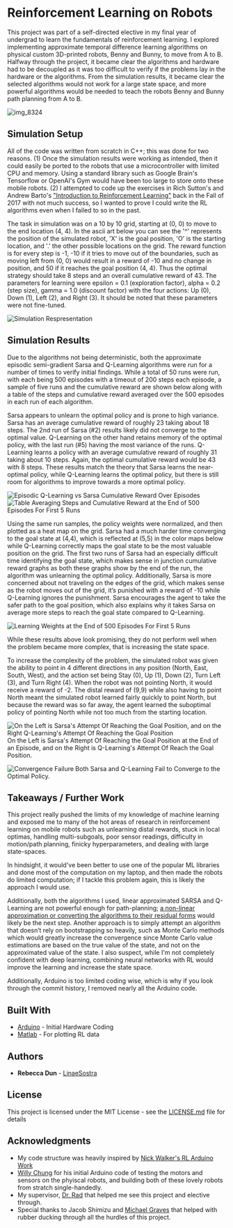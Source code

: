 # Reinforcement Learning on Robots

This project was part of a self-directed elective in my final year of undergrad to learn the fundamentals of reinforcement learning. I explored implementing approximate temporal difference learning algorithms on physical custom 3D-printed robots, Benny and Bunny, to move from A to B. Halfway through the project, it became clear the algorithms and hardware had to be decoupled as it was too difficult to verify if the problems lay in the hardware or the algorithms. From the simulation results, it became clear the selected algorithms would not work for a large state space, and more powerful algorithms would be needed to teach the robots Benny and Bunny path planning from A to B.

![img_8324](https://user-images.githubusercontent.com/13898053/47622879-8b95d680-dac7-11e8-97d7-3a6e79625648.JPG)


## Simulation Setup

All of the code was written from scratch in C++; this was done for two reasons. (1) Once the simulation results were working as intended, then it could easily be ported to the robots that use a microcontroller with limited CPU and memory. Using a standard library such as Google Brain's Tensorflow or OpenAI's Gym would have been too large to store onto these mobile robots. (2) I attempted to code up the exercises in Rich Sutton's and Andrew Barto's ["Introduction to Reinforcement Learning"](http://incompleteideas.net/book/the-book-2nd.html) back in the Fall of 2017 with not much success, so I wanted to prove I could write the RL algorithms even when I failed to so in the past.

The task in simulation was on a 10 by 10 grid, starting at (0, 0) to move to the end location (4, 4). In the ascii art below you can see the '^' represents the position of the simulated robot, 'X' is the goal position, 'O' is the starting location, and '.' the other possible locations on the grid. The reward function is for every step is -1, -10 if it tries to move out of the boundaries, such as moving left from (0, 0) would result in a reward of -10 and no change in position, and 50 if it reaches the goal position (4, 4). Thus the optimal strategy should take 8 steps and an overall cumulative reward of 43. The parameters for learning were epsilon = 0.1 (exploration factor), alpha = 0.2 (step size), gamma = 1.0 (discount factor) with the four actions: Up (0), Down (1), Left (2), and Right (3). It should be noted that these parameters were not fine-tuned.

![Simulation Respresentation](https://user-images.githubusercontent.com/13898053/47628477-03c5c180-daf3-11e8-92e5-c0f70f883668.png)


## Simulation Results

Due to the algorithms not being deterministic, both the approximate episodic semi-gradient Sarsa and Q-Learning algorithms were run for a number of times to verify initial findings. While a total of 50 runs were run, with each being 500 episodes with a timeout of 200 steps each episode, a sample of five runs and the cumulative reward are shown below along with a table of the steps and cumulative reward averaged over the 500 episodes in each run of each algorithm.

Sarsa appears to unlearn the optimal policy and is prone to high variance. Sarsa has an average cumulative reward of roughly 23 taking about 18 steps. The 2nd run of Sarsa (#2) results likely did not converge to the optimal value. Q-Learning on the other hand retains memory of the optimal policy, with the last run (#5) having the most variance of the runs. Q-Learning learns a policy with an average cumulative reward of roughly 31 taking about 10 steps. Again, the optimal cumulative reward would be 43 with 8 steps. These results match the theory that Sarsa learns the near-optimal policy, while Q-Learning learns the optimal policy, but there is still room for algorithms to improve towards a more optimal policy.

![Episodic Q-Learning vs Sarsa Cumulative Reward Over Episodes](https://user-images.githubusercontent.com/13898053/47629273-66b95780-daf7-11e8-85e4-86059f0daefd.png)
![Table Averaging Steps and Cumulative Reward at the End of 500 Episodes For First 5 Runs](https://user-images.githubusercontent.com/13898053/47629298-881a4380-daf7-11e8-918f-969ef65cef76.png)

Using the same run samples, the policy weights were normalized, and then plotted as a heat map on the grid. Sarsa had a much harder time converging to the goal state at (4,4), which is reflected at (5,5) in the color maps below while Q-Learning correctly maps the goal state to be the most valuable position on the grid. The first two runs of Sarsa had an especially difficult time identifying the goal state, which makes sense in junction cumulative reward graphs as both these graphs show by the end of the run, the algorithm was unlearning the optimal policy. Additionally, Sarsa is more concerned about not traveling on the edges of the grid, which makes sense as the robot moves out of the grid, it’s punished with a reward of -10 while Q-Learning ignores the punishment. Sarsa encourages the agent to take the safer path to the goal position, which also explains why it takes Sarsa on average more steps to reach the goal state compared to Q-Learning.

![Learning Weights at the End of 500 Episodes For First 5 Runs](https://user-images.githubusercontent.com/13898053/47629461-6a011300-daf8-11e8-9d53-2382aee4b9b7.png)

While these results above look promising, they do not perform well when the problem became more complex, that is increasing the state space. 

To increase the complexity of the problem, the simulated robot was given the ability to point in 4 different directions in any position (North, East, South, West), and the action set being Stay (0), Up (1), Down (2), Turn Left (3), and Turn Right (4). When the robot was not pointing North, it would receive a reward of -2. The distal reward of (9,9) while also having to point North meant the simulated robot learned fairly quickly to point North, but because the reward was so far away, the agent learned the suboptimal policy of pointing North while not too much from the starting location.

![On the Left is Sarsa's Attempt Of Reaching the Goal Position, and on the Right Q-Learning's Attempt Of Reaching the Goal Position](https://user-images.githubusercontent.com/13898053/47630242-e7c71d80-dafc-11e8-999f-694cf31433a3.png)
On the Left is Sarsa's Attempt Of Reaching the Goal Position at the End of an Episode, and on the Right is Q-Learning's Attempt Of Reach the Goal Position.

![Convergence Failure](https://user-images.githubusercontent.com/13898053/47630418-e64a2500-dafd-11e8-92a0-bffa35178d6c.png)
Both Sarsa and Q-Learning Fail to Converge to the Optimal Policy.

## Takeaways / Further Work

This project really pushed the limits of my knowledge of machine learning and exposed me to many of the hot areas of research in reinforcement learning on mobile robots such as unlearning distal rewards, stuck in local optimas, handling multi-subgoals, poor sensor readings, difficulty in motion/path planning, finicky hyperparameters, and dealing with large state-spaces. 

In hindsight, it would've been better to use one of the popular ML libraries and done most of the computation on my laptop, and then made the robots do limited computation; if I tackle this problem again, this is likely the approach I would use. 

Additionally, both the algorithms I used, linear approximated SARSA and Q-Learning are not powerful enough for path-planning; [a non-linear approximation or converting the algorithms to their residual forms](http://www.cs.cmu.edu/afs/cs.cmu.edu/project/learn-43/lib/photoz/.g/web/glossary/linear.html) would likely be the next step. Another approach is to simply attempt an algorithm that doesn’t rely on bootstrapping so heavily, such as Monte Carlo methods which would greatly increase the convergence since Monte Carlo value estimations are based on the true value of the state, and not on the approximated value of the state. I also suspect, while I'm not completely confident with deep learning, combining neural networks with RL would improve the learning and increase the state space.

Additionally, Arduino is too limited coding wise, which is why if you look through the commit history, I removed nearly all the Arduino code.


## Built With
* [Arduino](https://www.arduino.cc/) - Initial Hardware Coding
* [Matlab](https://www.mathworks.com/products/matlab.html) - For plotting RL data


## Authors

* **Rebecca Dun** - [LinaeSostra](https://github.com/LinaeSostra)  


## License

This project is licensed under the MIT License - see the [LICENSE.md](LICENSE.md) file for details

## Acknowledgments

* My code structure was heavily inspired by [Nick Walker's RL Arduino Work](https://github.com/nickswalker/ArduinoRL)
* [Willy Chung](https://www.linkedin.com/in/willyckh/) for his initial Arduino code of testing the motors and sensors on the phyiscal robots, and building both of these lovely robots from stratch single-handedly.
* My supervisor, [Dr. Rad](https://www.sfu.ca/mechatronics/people/faculty/ahmad_rad.html) that helped me see this project and elective through.
* Special thanks to Jacob Shimizu and [Michael Graves](https://github.com/Michael-Graves) that helped with rubber ducking through all the hurdles of this project.
